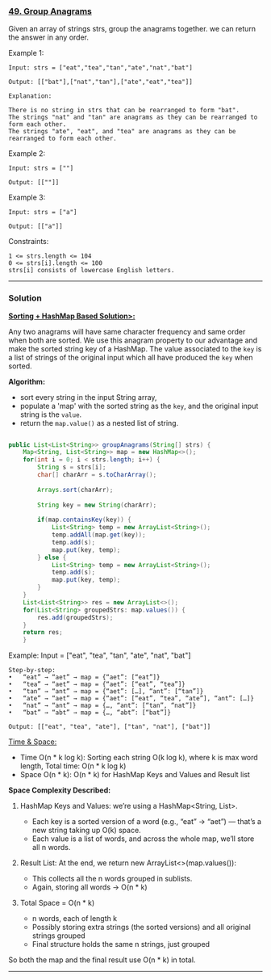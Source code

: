 ### [49. Group Anagrams](https://leetcode.com/problems/group-anagrams/description/)

Given an array of strings strs, group the anagrams together. we can return the answer in any order.

 

Example 1:

    Input: strs = ["eat","tea","tan","ate","nat","bat"]
    
    Output: [["bat"],["nat","tan"],["ate","eat","tea"]]
    
    Explanation:
    
    There is no string in strs that can be rearranged to form "bat".
    The strings "nat" and "tan" are anagrams as they can be rearranged to form each other.
    The strings "ate", "eat", and "tea" are anagrams as they can be rearranged to form each other.
Example 2:

    Input: strs = [""]
    
    Output: [[""]]

Example 3:
    
    Input: strs = ["a"]
    
    Output: [["a"]]

Constraints:

    1 <= strs.length <= 104
    0 <= strs[i].length <= 100
    strs[i] consists of lowercase English letters.

---

### Solution

<ins>__Sorting + HashMap Based Solution>:__</ins> 

Any two anagrams will have same character frequency and same order when both are sorted. We use this anagram property to our advantage and make the sorted string key of a HashMap. The value associated to the `key` is a list of strings of the original input which all have produced the `key` when sorted.

__Algorithm:__
* sort every string in the input String array,
* populate a 'map' with the sorted string as the `key`, and the original input string is the `value`.
* return the `map.value()` as a nested list of string.

```java

public List<List<String>> groupAnagrams(String[] strs) {
	Map<String, List<String>> map = new HashMap<>();
	for(int i = 0; i < strs.length; i++) {
		String s = strs[i];
		char[] charArr = s.toCharArray();
		
		Arrays.sort(charArr);
		
		String key = new String(charArr);
		
		if(map.containsKey(key)) {
			List<String> temp = new ArrayList<String>();
			temp.addAll(map.get(key));
			temp.add(s);
			map.put(key, temp);
		} else {
			List<String> temp = new ArrayList<String>();
			temp.add(s);
			map.put(key, temp);
		}
	}
	List<List<String>> res = new ArrayList<>();
	for(List<String> groupedStrs: map.values()) {
		res.add(groupedStrs);
	}
	return res;
    }

```

Example: Input = ["eat", "tea", "tan", "ate", "nat", "bat"]
		
  	Step-by-step:
	•	“eat” → “aet” → map = {“aet”: [“eat”]}
	•	“tea” → “aet” → map = {“aet”: [“eat”, “tea”]}
	•	“tan” → “ant” → map = {“aet”: […], “ant”: [“tan”]}
	•	“ate” → “aet” → map = {“aet”: [“eat”, “tea”, “ate”], “ant”: […]}
	•	“nat” → “ant” → map = {…, “ant”: [“tan”, “nat”]}
	•	“bat” → “abt” → map = {…, “abt”: [“bat”]}
	
 	Output: [["eat", "tea", "ate"], ["tan", "nat"], ["bat"]]
  
<ins>Time & Space:</ins>

* Time O(n * k log k): Sorting each string O(k log k), where k is max word length, Total time: O(n * k log k)
* Space O(n * k): O(n * k) for HashMap Keys and Values and Result list

__Space Complexity Described:__
1. HashMap Keys and Values: we’re using a HashMap<String, List<String>>.
   	* Each key is a sorted version of a word (e.g., “eat” → “aet”) — that’s a new string taking up O(k) space.
   	* Each value is a list of words, and across the whole map, we’ll store all n words.
   	  
2. Result List: At the end, we return new ArrayList<>(map.values()):
   	* This collects all the n words grouped in sublists.
   	* Again, storing all words → O(n * k)
   	  
3. Total Space = O(n * k)
   	* n words, each of length k
   	* Possibly storing extra strings (the sorted versions) and all original strings grouped
   	* Final structure holds the same n strings, just grouped
		
So both the map and the final result use O(n * k) in total.

----




